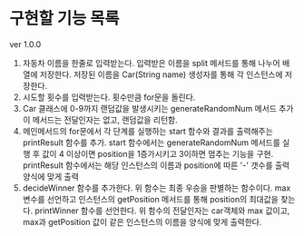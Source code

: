 # 구현할 기능 목록
ver 1.0.0

1. 자동차 이름을 한줄로 입력받는다.
    입력받은 이름을 split 메서드를 통해 나누어 배열에 저장한다.
    저장된 이름을 Car(String name) 생성자를 통해 각 인스턴스에 저장한다.
2. 시도할 횟수를 입력받는다.
    횟수만큼 for문을 돌린다.
3. Car 클래스에 0-9까지 랜덤값을 발생시키는 generateRandomNum 메서드 추가
    이 메서드는 전달인자는 없고, 랜덤값을 리턴함.
4. 메인메서드의 for문에서 각 단계를 실행하는 start 함수와 결과를 출력해주는
    printResult 함수를 추가.
    start 함수에서는 generateRandomNum 메서드를 실행 후 값이 4 이상이면 position을 1증가시키고
    3이하면 멈추는 기능을 구현.
    printResult 함수에서는 해당 인스턴스의 이름과 position에 따른 '-' 갯수를 출력 양식에 맞게 출력
5. decideWinner 함수를 추가한다.
    위 함수는 최종 우승을 판별하는 함수이다.
    max 변수를 선언하고 인스턴스의 getPosition 메서드를 통해 position의 최대값을 찾는다.
    printWinner 함수를 선언한다.
    위 함수의 전달인자는 car객체와 max 값이고, max과 getPosition 값이 같은 인스턴스의 이름을
    양식에 맞게 출력한다.
    
      
